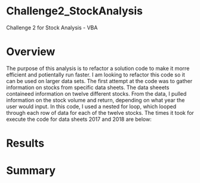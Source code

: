 # Challenge2_StockAnalysis
Challenge 2 for Stock Analysis - VBA
# Overview
The purpose of this analysis is to refactor a solution code to make it morre efficient and potientally run faster.  I am looking to refactor this code so it can be used on larger data sets.  The first attempt at the code was to gather information on stocks from specific data sheets.  The data sheeets containeed information on twelve different stocks.  From the data, I pulled information on the stock volume and return, depending on what year the user would input.  In this code, I used a nested for loop, which looped through each row of data for each of the twelve stocks.  The times it took for execute the code for data sheets 2017 and 2018 are below: <br />

# Results
# Summary


